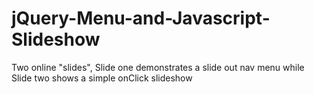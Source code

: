 # jQuery-Menu-and-Javascript-Slideshow
Two online "slides", Slide one demonstrates a slide out nav menu while Slide two shows a simple onClick slideshow

